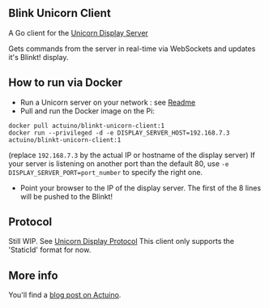 ## Blink Unicorn Client

A Go client for the [Unicorn Display Server](https://github.com/actuino/unicorn-display/tree/master/server)

Gets commands from the server in real-time via WebSockets and updates it's Blinkt! display.

## How to run via Docker

* Run a Unicorn server on your network : see [Readme](https://github.com/actuino/unicorn-display/blob/master/server/README.md)
* Pull and run the Docker image on the Pi:
```
docker pull actuino/blinkt-unicorn-client:1
docker run --privileged -d -e DISPLAY_SERVER_HOST=192.168.7.3 actuino/blinkt-unicorn-client:1
```
(replace `192.168.7.3` by the actual IP or hostname of the display server)
If your server is listening on another port than the default 80, use `-e DISPLAY_SERVER_PORT=port_number` to specify the right one.

* Point your browser to the IP of the display server. The first of the 8 lines will be pushed to the Blinkt!

## Protocol

Still WIP. See [Unicorn Display Protocol](https://github.com/actuino/unicorn-display/blob/master/doc/PROTOCOL.md)
This client only supports the 'StaticId' format for now.

## More info

You'll find a [blog post on Actuino](http://www.actuino.fr/raspi/).
